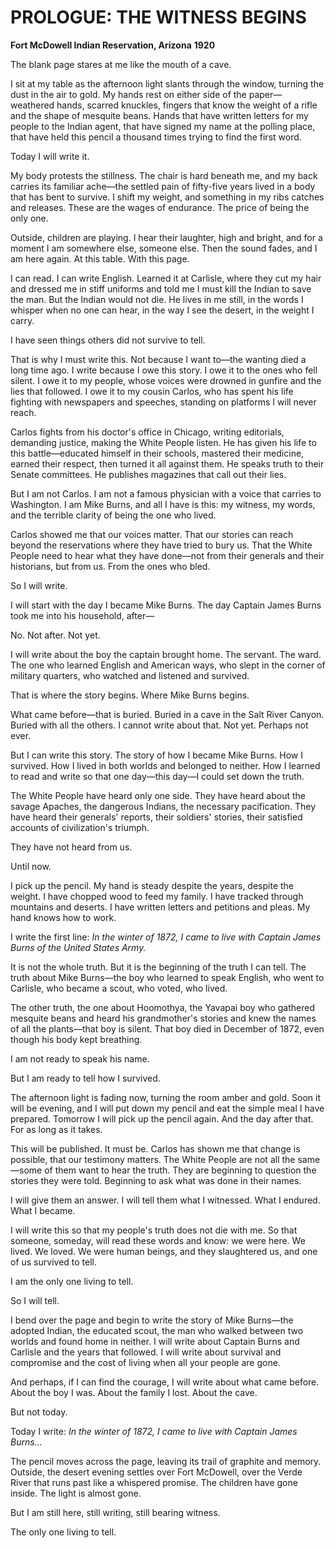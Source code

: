 # PROLOGUE: THE WITNESS BEGINS

**Fort McDowell Indian Reservation, Arizona**
**1920**

The blank page stares at me like the mouth of a cave.

I sit at my table as the afternoon light slants through the window, turning the dust in the air to gold. My hands rest on either side of the paper—weathered hands, scarred knuckles, fingers that know the weight of a rifle and the shape of mesquite beans. Hands that have written letters for my people to the Indian agent, that have signed my name at the polling place, that have held this pencil a thousand times trying to find the first word.

Today I will write it.

My body protests the stillness. The chair is hard beneath me, and my back carries its familiar ache—the settled pain of fifty-five years lived in a body that has bent to survive. I shift my weight, and something in my ribs catches and releases. These are the wages of endurance. The price of being the only one.

Outside, children are playing. I hear their laughter, high and bright, and for a moment I am somewhere else, someone else. Then the sound fades, and I am here again. At this table. With this page.

I can read. I can write English. Learned it at Carlisle, where they cut my hair and dressed me in stiff uniforms and told me I must kill the Indian to save the man. But the Indian would not die. He lives in me still, in the words I whisper when no one can hear, in the way I see the desert, in the weight I carry.

I have seen things others did not survive to tell.

That is why I must write this. Not because I want to—the wanting died a long time ago. I write because I owe this story. I owe it to the ones who fell silent. I owe it to my people, whose voices were drowned in gunfire and the lies that followed. I owe it to my cousin Carlos, who has spent his life fighting with newspapers and speeches, standing on platforms I will never reach.

Carlos fights from his doctor's office in Chicago, writing editorials, demanding justice, making the White People listen. He has given his life to this battle—educated himself in their schools, mastered their medicine, earned their respect, then turned it all against them. He speaks truth to their Senate committees. He publishes magazines that call out their lies.

But I am not Carlos. I am not a famous physician with a voice that carries to Washington. I am Mike Burns, and all I have is this: my witness, my words, and the terrible clarity of being the one who lived.

Carlos showed me that our voices matter. That our stories can reach beyond the reservations where they have tried to bury us. That the White People need to hear what they have done—not from their generals and their historians, but from us. From the ones who bled.

So I will write.

I will start with the day I became Mike Burns. The day Captain James Burns took me into his household, after—

No. Not after. Not yet.

I will write about the boy the captain brought home. The servant. The ward. The one who learned English and American ways, who slept in the corner of military quarters, who watched and listened and survived.

That is where the story begins. Where Mike Burns begins.

What came before—that is buried. Buried in a cave in the Salt River Canyon. Buried with all the others. I cannot write about that. Not yet. Perhaps not ever.

But I can write this story. The story of how I became Mike Burns. How I survived. How I lived in both worlds and belonged to neither. How I learned to read and write so that one day—this day—I could set down the truth.

The White People have heard only one side. They have heard about the savage Apaches, the dangerous Indians, the necessary pacification. They have heard their generals' reports, their soldiers' stories, their satisfied accounts of civilization's triumph.

They have not heard from us.

Until now.

I pick up the pencil. My hand is steady despite the years, despite the weight. I have chopped wood to feed my family. I have tracked through mountains and deserts. I have written letters and petitions and pleas. My hand knows how to work.

I write the first line: *In the winter of 1872, I came to live with Captain James Burns of the United States Army.*

It is not the whole truth. But it is the beginning of the truth I can tell. The truth about Mike Burns—the boy who learned to speak English, who went to Carlisle, who became a scout, who voted, who lived.

The other truth, the one about Hoomothya, the Yavapai boy who gathered mesquite beans and heard his grandmother's stories and knew the names of all the plants—that boy is silent. That boy died in December of 1872, even though his body kept breathing.

I am not ready to speak his name.

But I am ready to tell how I survived.

The afternoon light is fading now, turning the room amber and gold. Soon it will be evening, and I will put down my pencil and eat the simple meal I have prepared. Tomorrow I will pick up the pencil again. And the day after that. For as long as it takes.

This will be published. It must be. Carlos has shown me that change is possible, that our testimony matters. The White People are not all the same—some of them want to hear the truth. They are beginning to question the stories they were told. Beginning to ask what was done in their names.

I will give them an answer. I will tell them what I witnessed. What I endured. What I became.

I will write this so that my people's truth does not die with me. So that someone, someday, will read these words and know: we were here. We lived. We loved. We were human beings, and they slaughtered us, and one of us survived to tell.

I am the only one living to tell.

So I will tell.

I bend over the page and begin to write the story of Mike Burns—the adopted Indian, the educated scout, the man who walked between two worlds and found home in neither. I will write about Captain Burns and Carlisle and the years that followed. I will write about survival and compromise and the cost of living when all your people are gone.

And perhaps, if I can find the courage, I will write about what came before. About the boy I was. About the family I lost. About the cave.

But not today.

Today I write: *In the winter of 1872, I came to live with Captain James Burns...*

The pencil moves across the page, leaving its trail of graphite and memory. Outside, the desert evening settles over Fort McDowell, over the Verde River that runs past like a whispered promise. The children have gone inside. The light is almost gone.

But I am still here, still writing, still bearing witness.

The only one living to tell.
